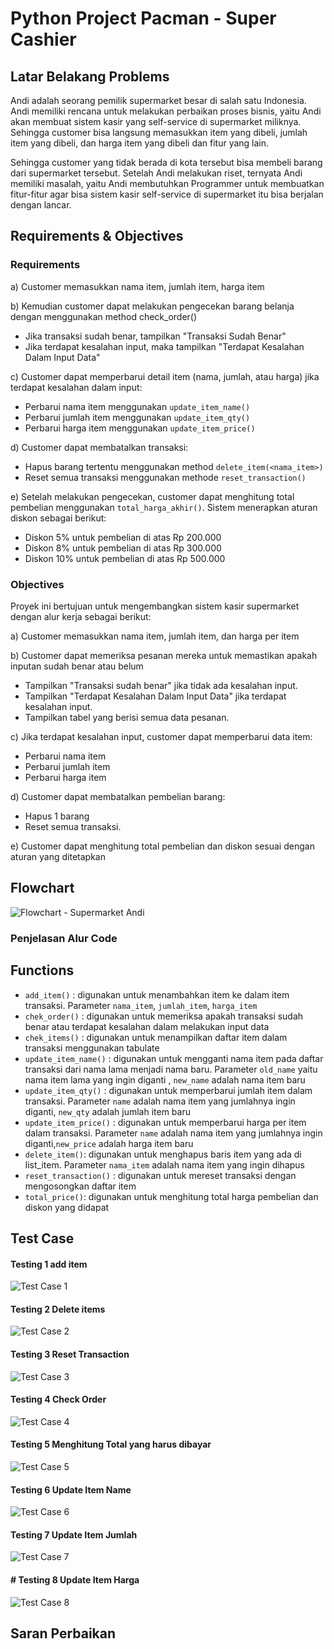 # Python Project Pacman - Super Cashier

## **Latar Belakang Problems**
Andi adalah seorang pemilik supermarket besar di salah satu Indonesia. Andi memiliki rencana untuk melakukan perbaikan proses bisnis, yaitu Andi akan membuat sistem kasir yang self-service di supermarket miliknya. Sehingga customer bisa langsung memasukkan item yang dibeli, jumlah item yang dibeli, dan harga item yang dibeli dan fitur yang lain.

Sehingga customer yang tidak berada di kota tersebut bisa membeli barang dari supermarket tersebut. 
Setelah Andi melakukan riset, ternyata Andi memiliki masalah, yaitu Andi membutuhkan Programmer untuk membuatkan fitur-fitur agar bisa sistem kasir self-service di supermarket itu bisa berjalan dengan lancar.

## **Requirements & Objectives**
### Requirements
a) Customer memasukkan nama item, jumlah item, harga item

b) Kemudian customer dapat melakukan pengecekan barang belanja dengan menggunakan method check_order() 
  - Jika transaksi sudah benar, tampilkan "Transaksi Sudah Benar"
  - Jika terdapat kesalahan input, maka tampilkan "Terdapat Kesalahan Dalam Input Data"

c) Customer dapat memperbarui detail item (nama, jumlah, atau harga) jika terdapat kesalahan dalam input:
  - Perbarui nama item menggunakan `update_item_name()`
  - Perbarui jumlah item menggunakan `update_item_qty()`
  - Perbarui harga item menggunakan `update_item_price()`

d) Customer dapat membatalkan transaksi:
  - Hapus barang tertentu menggunakan method `delete_item(<nama_item>)`
  - Reset semua transaksi menggunakan methode `reset_transaction()`

e) Setelah melakukan pengecekan, customer dapat menghitung total pembelian menggunakan `total_harga_akhir()`. Sistem menerapkan aturan diskon sebagai berikut:
  - Diskon 5% untuk pembelian di atas Rp 200.000
  - Diskon 8% untuk pembelian di atas Rp 300.000
  - Diskon 10% untuk pembelian di atas Rp 500.000

### Objectives
Proyek ini bertujuan untuk mengembangkan sistem kasir supermarket dengan alur kerja sebagai berikut:

a) Customer memasukkan nama item, jumlah item, dan harga per item

b) Customer dapat memeriksa pesanan mereka untuk memastikan apakah inputan sudah benar atau belum
   - Tampilkan "Transaksi sudah benar" jika tidak ada kesalahan input.
   - Tampilkan "Terdapat Kesalahan Dalam Input Data" jika terdapat kesalahan input.
   - Tampilkan tabel yang berisi semua data pesanan.

c) Jika terdapat kesalahan input, customer dapat memperbarui data item:
  - Perbarui nama item
  - Perbarui jumlah item
  - Perbarui harga item
    
d) Customer dapat membatalkan pembelian barang:
  - Hapus 1 barang
  - Reset semua transaksi.
    
e) Customer dapat menghitung total pembelian dan diskon sesuai dengan aturan yang ditetapkan

## **Flowchart**
![Flowchart - Supermarket Andi](https://github.com/safaarub/Python-Project-Pacman---Super-Cashier-/blob/main/images/Flowchart%20-%20Supermarket%20Andi.jpeg)

### Penjelasan Alur Code

## **Functions**
* `add_item()` : digunakan untuk menambahkan item ke dalam item transaksi. Parameter `nama_item`, `jumlah_item`, `harga_item`
* `chek_order()` : digunakan untuk memeriksa apakah transaksi sudah benar atau terdapat kesalahan dalam melakukan input data
* `chek_items()` :  digunakan untuk menampilkan daftar item dalam transaksi menggunakan tabulate
* `update_item_name()` : digunakan untuk mengganti nama item pada daftar transaksi dari nama lama menjadi nama baru. Parameter `old_name` yaitu nama item lama yang ingin diganti , `new_name` adalah nama item baru
* `update_item_qty()` : digunakan untuk memperbarui jumlah item dalam transaksi. Parameter `name` adalah nama item yang jumlahnya ingin diganti, `new_qty` adalah jumlah item baru
* `update_item_price()` : digunakan untuk memperbarui harga per item dalam transaksi. Parameter `name` adalah nama item yang jumlahnya ingin diganti,`new_price` adalah harga item baru
* `delete_item()`: digunakan untuk menghapus baris item yang ada di list_item. Parameter `nama_item` adalah nama item yang ingin dihapus
* `reset_transaction()` : digunakan untuk mereset transaksi dengan mengosongkan daftar item
* `total_price()`: digunakan untuk menghitung total harga pembelian dan diskon yang didapat

## **Test Case**
#### Testing 1 add item
![Test Case 1](https://github.com/safaarub/Python-Project-Pacman---Super-Cashier-/blob/main/images/Test%20Case%201.JPG)

#### Testing 2 Delete items
![Test Case 2](https://github.com/safaarub/Python-Project-Pacman---Super-Cashier-/blob/main/images/Test%20Case%202.JPG)

#### Testing 3 Reset Transaction
![Test Case 3](https://github.com/safaarub/Python-Project-Pacman---Super-Cashier-/blob/main/images/Test%20Case%203.JPG)

#### Testing 4 Check Order
![Test Case 4](https://github.com/safaarub/Python-Project-Pacman---Super-Cashier-/blob/main/images/Test%20Case%204.JPG)

#### Testing 5 Menghitung Total yang harus dibayar
![Test Case 5](https://github.com/safaarub/Python-Project-Pacman---Super-Cashier-/blob/main/images/Test%20Case%205.JPG)

#### Testing 6 Update Item Name
![Test Case 6](https://github.com/safaarub/Python-Project-Pacman---Super-Cashier-/blob/main/images/Test%20Case%206.JPG)

#### Testing 7 Update Item Jumlah
![Test Case 7](https://github.com/safaarub/Python-Project-Pacman---Super-Cashier-/blob/main/images/Test%20Case%207.JPG)

#### # Testing 8 Update Item Harga
![Test Case 8](https://github.com/safaarub/Python-Project-Pacman---Super-Cashier-/blob/main/images/Test%20Case%208.JPG)

## **Saran Perbaikan**
